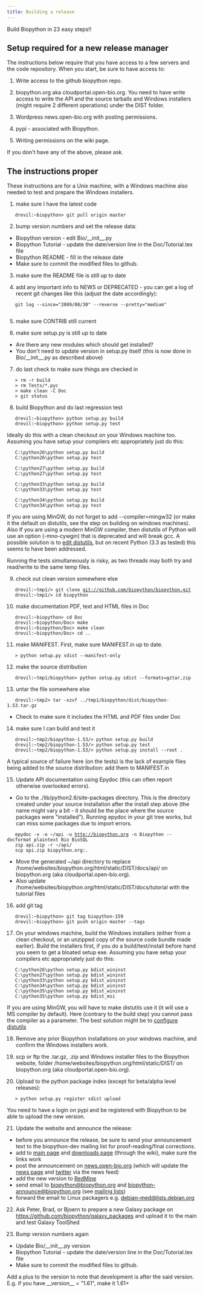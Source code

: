 ```yaml
---
title: Building a release
---
```


Build Biopython in 23 easy steps!!

Setup required for a new release manager
----------------------------------------

The instructions below require that you have access to a few servers and
the code repository. When you start, be sure to have access to:

1. Write access to the github biopython repo.

2. biopython.org aka cloudportal.open-bio.org. You need to have write
access to write the API and the source tarballs and Windows installers
(might require 2 different operations) under the DIST folder.

3. Wordpress news.open-bio.org with posting permissions.

4. pypi - associated with Biopython.

5. Writing permissions on the wiki page.

If you don't have any of the above, please ask.

The instructions proper
-----------------------

These instructions are for a Unix machine, with a Windows machine also
needed to test and prepare the Windows installers.

1. make sure I have the latest code

`   drevil:~biopython> git pull origin master`

2. bump version numbers and set the release data:

-   Biopython version - edit Bio/\_\_init\_\_.py
-   Biopython Tutorial - update the date/version line in the
    Doc/Tutorial.tex file
-   Biopython README - fill in the release date
-   Make sure to commit the modified files to github.

3. make sure the README file is still up to date

4. add any important info to NEWS or DEPRECATED - you can get a log of
recent git changes like this (adjust the date accordingly):

`   git log --since="2009/08/30" --reverse --pretty="medium"`  
`   `

5. make sure CONTRIB still current

6. make sure setup.py is still up to date

-   Are there any new modules which should get installed?
-   You don't need to update version in setup.py itself (this is now
    done in Bio/\_\_init\_\_.py as described above)

7. do last check to make sure things are checked in

`   > rm -r build`  
`   > rm Tests/*.pyc`  
`   > make clean -C Doc`  
`   > git status`

8. build Biopython and do last regression test

`   drevil:~biopython> python setup.py build `  
`   drevil:~biopython> python setup.py test`

Ideally do this with a clean checkout on your Windows machine too.
Assuming you have setup your compilers etc appropriately just do this:

`   C:\python26\python setup.py build`  
`   C:\python26\python setup.py test`

`   C:\python27\python setup.py build`  
`   C:\python27\python setup.py test`

`   C:\python33\python setup.py build`  
`   C:\python33\python setup.py test`

`   C:\python34\python setup.py build`  
`   C:\python34\python setup.py test`

If you are using MinGW, do not forget to add --compiler=mingw32 (or make
it the default on distutils, see the step on building on windows
machines). Also If you are using a modern MinGW compiler, then distutils
of Python will use an option (-mno-cywgin) that is deprecated and will
break gcc. A possible solution is to [edit
distutils](http://bugs.python.org/issue12641), but on recent Python (3.3
as tested) this seems to have been addressed.

Running the tests simultaneously is risky, as two threads may both try
and read/write to the same temp files.

9. check out clean version somewhere else

`   drevil:~tmp1/> git clone `[`git://github.com/biopython/biopython.git`](git://github.com/biopython/biopython.git)  
`   drevil:~tmp1/> cd biopython`

10. make documentation PDF, text and HTML files in Doc

`   drevil:~biopython> cd Doc`  
`   drevil:~biopython/Doc> make`  
`   drevil:~biopython/Doc> make clean`  
`   drevil:~biopython/Doc> cd ..`

11. make MANIFEST. First, make sure MANIFEST.in up to date.

`   > python setup.py sdist --manifest-only `

12. make the source distribution

`   drevil:~tmp1/biopython> python setup.py sdist --formats=gztar,zip `

13. untar the file somewhere else

`   drevil:~tmp2> tar -xzvf ../tmp1/biopython/dist/biopython-1.53.tar.gz`

-   Check to make sure it includes the HTML and PDF files under Doc

14. make sure I can build and test it

`   drevil:~tmp2/biopython-1.53/> python setup.py build`  
`   drevil:~tmp2/biopython-1.53/> python setup.py test`  
`   drevil:~tmp2/biopython-1.53/> python setup.py install --root . `

A typical source of failure here (on the tests) is the lack of example
files being added to the source distribution: add them to MANIFEST.in

15. Update API documentation using Epydoc (this can often report
otherwise overlooked errors).

-   Go to the ./lib/python2.6/site-packages directory. This is the
    directory created under your source installation after the install
    step above (the name might vary a bit - it should be the place where
    the source packages were "installed"). Running epydoc in your git
    tree works, but can miss some packages due to import errors.

`   epydoc -v -o ~/api -u `[`http://biopython.org`](http://biopython.org)` -n Biopython --docformat plaintext Bio BioSQL`  
`   zip api.zip -r ~/api/`  
`   scp api.zip biopython.org:.`

-   Move the generated ~/api directory to replace
    /home/websites/biopython.org/html/static/DIST/docs/api/ on
    biopython.org (aka cloudportal.open-bio.org).
-   Also update
    /home/websites/biopython.org/html/static/DIST/docs/tutorial with the
    tutorial files

16. add git tag

`   drevil:~biopython> git tag biopython-159`  
`   drevil:~biopython> git push origin master --tags`

17. On your windows machine, build the Windows installers (either from a
clean checkout, or an unzipped copy of the source code bundle made
earlier). Build the installers first, if you do a build/test/install
before hand you seem to get a bloated setup exe. Assuming you have setup
your compilers etc appropriately just do this:

`   C:\python26\python setup.py bdist_wininst`  
`   C:\python27\python setup.py bdist_wininst`  
`   C:\python33\python setup.py bdist_wininst`  
`   C:\python34\python setup.py bdist_wininst`  
`   C:\python35\python setup.py bdist_wininst`  
`   C:\python35\python setup.py bdist_msi`

If you are using MinGW, you will have to make distutils use it (it will
use a MS compiler by default). Here (contrary to the build step) you
cannot pass the compiler as a parameter. The best solution might be to
[configure
distutils](http://stackoverflow.com/questions/3297254/how-to-use-mingws-gcc-compiler-when-installing-python-package-using-pip)

18. Remove any prior Biopython installations on your windows machine,
and confirm the Windows installers work.

19. scp or ftp the .tar.gz, .zip and Windows installer files to the
Biopython website, folder /home/websites/biopython.org/html/static/DIST/
on biopython.org (aka cloudportal.open-bio.org).

20. Upload to the python package index (except for beta/alpha level
releases):

`   > python setup.py register sdist upload`

You need to have a login on pypi and be registered with Biopython to be
able to upload the new version.

21. Update the website and announce the release:

-   before you announce the release, be sure to send your announcement
    text to the biopython-dev mailing list for
    proof-reading/final corrections.
-   add to [main page](Main_Page "wikilink") and [downloads
    page](Download "wikilink") (through the wiki), make sure the links
    work
-   post the announcement on
    [news.open-bio.org](http://news.open-bio.org) (which will update the
    [news page](News "wikilink") and
    [twitter](http://twitter.com/Biopython) via the news feed)
-   add the new version to
    [RedMine](https://redmine.open-bio.org/projects/biopython)
-   send email to biopython@biopython.org and
    biopython-announce@biopython.org (see [mailing
    lists](Mailing_lists "wikilink"))
-   forward the email to Linux packagers e.g.
    debian-med@lists.debian.org

22. Ask Peter, Brad, or Bjoern to prepare a new Galaxy package on
<https://github.com/biopython/galaxy_packages> and upload it to the main
and test Galaxy ToolShed

23. Bump version numbers again

-   Update Bio/\_\_init\_\_.py version
-   Biopython Tutorial - update the date/version line in the
    Doc/Tutorial.tex file
-   Make sure to commit the modified files to github.

Add a plus to the version to note that development is after the said
version. E.g. if you have \_\_version\_\_ = "1.61", make it 1.61+
